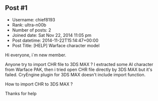 ## Post #1
- Username: chief8193
- Rank: ultra-n00b
- Number of posts: 2
- Joined date: Sat Nov 22, 2014 11:05 pm
- Post datetime: 2014-11-22T15:14:47+00:00
- Post Title: [HELP] Warface character model

Hi everyone, i`m new member.

Anyone try to import CHR file to 3DS MAX ? I extracted some AI character from Warface PAK, then i tried open CHR file directly by 3DS MAX but it's failed. CryEngine plugin for 3DS MAX doesn't include import function.

How to import CHR to 3DS MAX ?

Thanks for help
